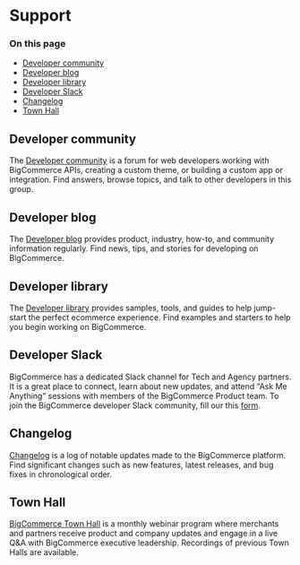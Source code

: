 # Support

<div class="otp" id="no-index">

### On this page
- [Developer community](#developer-community)
- [Developer blog](#developer-blog)
- [Developer library](#developer-library)
- [Developer Slack](#developer-slack)
- [Changelog](#changelog)
- [Town Hall](#town-hall)
</div> 

## Developer community
The [Developer community](https://support.bigcommerce.com/s/group/0F913000000HLjECAW/bigcommerce-developers) is a forum for web developers working with BigCommerce APIs, creating a custom theme, or building a custom app or integration. Find answers, browse topics, and talk to other developers in this group.

## Developer blog
The [Developer blog](https://medium.com/bigcommerce-developer-blog) provides product, industry, how-to, and community information regularly. Find news, tips, and stories for developing on BigCommerce. 

## Developer library
The [Developer library](https://developer.bigcommerce.com/dev-library/) provides samples, tools, and guides to help jump-start the perfect ecommerce experience. Find examples and starters to help you begin working on BigCommerce.

## Developer Slack
BigCommerce has a dedicated Slack channel for Tech and Agency partners. It is a great place to connect, learn about new updates, and attend “Ask Me Anything” sessions with members of the BigCommerce Product team. To join the BigCommerce developer Slack community, fill our this [form](https://docs.google.com/forms/d/e/1FAIpQLSeQApTpd4T9lEX7hPgUjTyoq0vb8UbiCiWseuurJjdMHGBaGQ/viewform). 

## Changelog
[Changelog](https://developer.bigcommerce.com/changelog) is a log of notable updates made to the BigCommerce platform. Find significant changes such as new features, latest releases, and bug fixes in chronological order.

## Town Hall
[BigCommerce Town Hall](https://support.bigcommerce.com/s/article/BigCommerce-Town-Halls) is a monthly webinar program where merchants and partners receive product and company updates and engage in a live Q&A with BigCommerce executive leadership. Recordings of previous Town Halls are available. 
